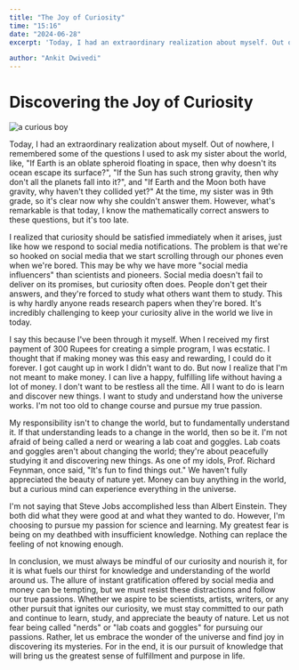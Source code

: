 ```yaml
---
title: "The Joy of Curiosity"
time: "15:16"
date: "2024-06-28"
excerpt: 'Today, I had an extraordinary realization about myself. Out of nowhere, I remembered some of the questions I used to ask my sister about the world. like, "If Earth is an oblate spheroid floating in space, then why doesnt its ocean escape its surface?", "If the Sun has such strong gravity, then why dont all the planets fall into it?", and "If Earth and the Moon both have gravity, why havent they collided yet?" At the time, my sister was in 9th grade, so its clear now why she couldnt answer them.'

author: "Ankit Dwivedi"
---
```



# Discovering the Joy of Curiosity

![a curious boy](https://images.unsplash.com/photo-1451470838681-d2856d3048a3?q=80&w=640&auto=format&fit=crop&ixlib=rb-4.0.3&ixid=M3wxMjA3fDB8MHxwaG90by1wYWdlfHx8fGVufDB8fHx8fA%3D%3D)

Today, I had an extraordinary realization about myself. Out of nowhere, I remembered some of the questions I used to ask my sister about the world, like, "If Earth is an oblate spheroid floating in space, then why doesn't its ocean escape its surface?", "If the Sun has such strong gravity, then why don't all the planets fall into it?", and "If Earth and the Moon both have gravity, why haven't they collided yet?" At the time, my sister was in 9th grade, so it's clear now why she couldn't answer them. However, what's remarkable is that today, I know the mathematically correct answers to these questions, but it's too late.

I realized that curiosity should be satisfied immediately when it arises, just like how we respond to social media notifications. The problem is that we're so hooked on social media that we start scrolling through our phones even when we're bored. This may be why we have more "social media influencers" than scientists and pioneers. Social media doesn't fail to deliver on its promises, but curiosity often does. People don't get their answers, and they're forced to study what others want them to study. This is why hardly anyone reads research papers when they're bored. It's incredibly challenging to keep your curiosity alive in the world we live in today.

I say this because I've been through it myself. When I received my first payment of 300 Rupees for creating a simple program, I was ecstatic. I thought that if making money was this easy and rewarding, I could do it forever. I got caught up in work I didn't want to do. But now I realize that I'm not meant to make money. I can live a happy, fulfilling life without having a lot of money. I don't want to be restless all the time. All I want to do is learn and discover new things. I want to study and understand how the universe works. I'm not too old to change course and pursue my true passion.

My responsibility isn't to change the world, but to fundamentally understand it. If that understanding leads to a change in the world, then so be it. I'm not afraid of being called a nerd or wearing a lab coat and goggles. Lab coats and goggles aren't about changing the world; they're about peacefully studying it and discovering new things. As one of my idols, Prof. Richard Feynman, once said, "It's fun to find things out." We haven't fully appreciated the beauty of nature yet. Money can buy anything in the world, but a curious mind can experience everything in the universe.

I'm not saying that Steve Jobs accomplished less than Albert Einstein. They both did what they were good at and what they wanted to do. However, I'm choosing to pursue my passion for science and learning. My greatest fear is being on my deathbed with insufficient knowledge. Nothing can replace the feeling of not knowing enough.

In conclusion, we must always be mindful of our curiosity and nourish it, for it is what fuels our thirst for knowledge and understanding of the world around us. The allure of instant gratification offered by social media and money can be tempting, but we must resist these distractions and follow our true passions. Whether we aspire to be scientists, artists, writers, or any other pursuit that ignites our curiosity, we must stay committed to our path and continue to learn, study, and appreciate the beauty of nature. Let us not fear being called "nerds" or "lab coats and goggles" for pursuing our passions. Rather, let us embrace the wonder of the universe and find joy in discovering its mysteries. For in the end, it is our pursuit of knowledge that will bring us the greatest sense of fulfillment and purpose in life.
